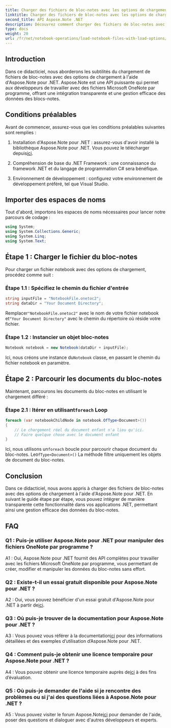 ```yaml
---
title: Charger des fichiers de bloc-notes avec les options de chargement dans Aspose Note .NET
linktitle: Charger des fichiers de bloc-notes avec les options de chargement dans Aspose Note .NET
second_title: API Aspose.Note .NET
description: Découvrez comment charger des fichiers de bloc-notes avec des options de chargement à l'aide d'Aspose.Note pour .NET. Intégrez de manière transparente cette fonctionnalité dans vos applications .NET pour une gestion efficace des données de notebook.
type: docs
weight: 20
url: /fr/net/notebook-operations/load-notebook-files-with-load-options/
---
```

## Introduction

Dans ce didacticiel, nous aborderons les subtilités du chargement de fichiers de bloc-notes avec des options de chargement à l'aide d'Aspose.Note pour .NET. Aspose.Note est une API puissante qui permet aux développeurs de travailler avec des fichiers Microsoft OneNote par programme, offrant une intégration transparente et une gestion efficace des données des blocs-notes.

## Conditions préalables

Avant de commencer, assurez-vous que les conditions préalables suivantes sont remplies :

1.  Installation d'Aspose.Note pour .NET : assurez-vous d'avoir installé la bibliothèque Aspose.Note pour .NET. Vous pouvez le télécharger depuis[ici](https://releases.aspose.com/note/net/).

2. Compréhension de base du .NET Framework : une connaissance du framework .NET et du langage de programmation C# sera bénéfique.

3. Environnement de développement : configurez votre environnement de développement préféré, tel que Visual Studio.

## Importer des espaces de noms

Tout d'abord, importons les espaces de noms nécessaires pour lancer notre parcours de codage :

```csharp
using System;
using System.Collections.Generic;
using System.Linq;
using System.Text;
```

## Étape 1 : Charger le fichier du bloc-notes

Pour charger un fichier notebook avec des options de chargement, procédez comme suit :

### Étape 1.1 : Spécifiez le chemin du fichier d'entrée

```csharp
string inputFile = "NotebookFile.onetoc2";
string dataDir = "Your Document Directory";
```

 Remplacer`"NotebookFile.onetoc2"` avec le nom de votre fichier notebook et`"Your Document Directory"` avec le chemin du répertoire où réside votre fichier.

### Étape 1.2 : Instancier un objet bloc-notes

```csharp
Notebook notebook = new Notebook(dataDir + inputFile);
```

 Ici, nous créons une instance du`Notebook` classe, en passant le chemin du fichier notebook en paramètre.

## Étape 2 : Parcourir les documents du bloc-notes

Maintenant, parcourons les documents du bloc-notes en utilisant le chargement différé :

###  Étape 2.1 : Itérer en utilisant`foreach` Loop

```csharp
foreach (var notebookChildNode in notebook.OfType<Document>()) 
{
    // Le chargement réel du document enfant n'a lieu qu'ici.
    // Faire quelque chose avec le document enfant
}
```

 Ici, nous utilisons un`foreach` boucle pour parcourir chaque document du bloc-notes. Le`OfType<Document>()` La méthode filtre uniquement les objets de document du bloc-notes.

## Conclusion

Dans ce didacticiel, nous avons appris à charger des fichiers de bloc-notes avec des options de chargement à l'aide d'Aspose.Note pour .NET. En suivant le guide étape par étape, vous pouvez intégrer de manière transparente cette fonctionnalité dans vos applications .NET, permettant ainsi une gestion efficace des données du bloc-notes.

## FAQ

### Q1 : Puis-je utiliser Aspose.Note pour .NET pour manipuler des fichiers OneNote par programme ?

A1 : Oui, Aspose.Note pour .NET fournit des API complètes pour travailler avec les fichiers Microsoft OneNote par programme, vous permettant de créer, modifier et manipuler les données du bloc-notes sans effort.

### Q2 : Existe-t-il un essai gratuit disponible pour Aspose.Note pour .NET ?

 A2 : Oui, vous pouvez bénéficier d'un essai gratuit d'Aspose.Note pour .NET à partir de[ici](https://releases.aspose.com/).

### Q3 : Où puis-je trouver de la documentation pour Aspose.Note pour .NET ?

 A3 : Vous pouvez vous référer à la documentation[ici](https://reference.aspose.com/note/net/) pour des informations détaillées et des exemples d’utilisation d’Aspose.Note pour .NET.

### Q4 : Comment puis-je obtenir une licence temporaire pour Aspose.Note pour .NET ?

 A4 : Vous pouvez obtenir une licence temporaire auprès de[ici](https://purchase.aspose.com/temporary-license/) à des fins d’évaluation.

### Q5 : Où puis-je demander de l'aide si je rencontre des problèmes ou si j'ai des questions liées à Aspose.Note pour .NET ?

 A5 : Vous pouvez visiter le forum Aspose.Note[ici](https://forum.aspose.com/c/note/28) pour demander de l'aide, poser des questions et dialoguer avec d'autres développeurs et experts.